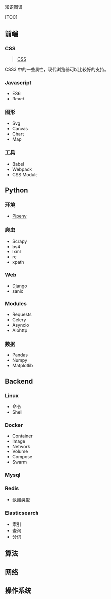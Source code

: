 知识图谱

[TOC]

## 前端

### CSS
> [CSS](skill/css.md)

CSS3 中的一些属性，现代浏览器可以比较好的支持。

### Javascript
* ES6
* React

### 图形
* Svg
* Canvas
* Chart
* Map

### 工具
* Babel
* Webpack
* CSS Module

## Python
### 环境
* [Pipenv](python/pipenv.md)

### 爬虫
* Scrapy
* bs4
* lxml
* re
* xpath

### Web
* Django
* sanic

### Modules
* Requests
* Celery
* Asyncio
* Aiohttp

### 数据
* Pandas
* Numpy
* Matplotlib

## Backend
### Linux
* 命令
* Shell

### Docker
* Container
* Image
* Network
* Volume
* Compose
* Swarm

### Mysql

### Redis
* 数据类型

### Elasticsearch
* 索引
* 查询
* 分词

## 算法

## 网络

## 操作系统



